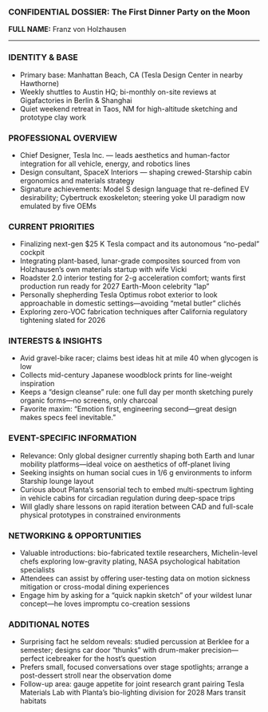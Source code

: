 ### CONFIDENTIAL DOSSIER: The First Dinner Party on the Moon

**FULL NAME:** Franz von Holzhausen

---
### IDENTITY & BASE
- Primary base: Manhattan Beach, CA (Tesla Design Center in nearby Hawthorne)  
- Weekly shuttles to Austin HQ; bi-monthly on-site reviews at Gigafactories in Berlin & Shanghai  
- Quiet weekend retreat in Taos, NM for high-altitude sketching and prototype clay work  

### PROFESSIONAL OVERVIEW
- Chief Designer, Tesla Inc. — leads aesthetics and human-factor integration for all vehicle, energy, and robotics lines  
- Design consultant, SpaceX Interiors — shaping crewed-Starship cabin ergonomics and materials strategy  
- Signature achievements: Model S design language that re-defined EV desirability; Cybertruck exoskeleton; steering yoke UI paradigm now emulated by five OEMs  

### CURRENT PRIORITIES
- Finalizing next-gen $25 K Tesla compact and its autonomous “no-pedal” cockpit  
- Integrating plant-based, lunar-grade composites sourced from von Holzhausen’s own materials startup with wife Vicki  
- Roadster 2.0 interior testing for 2-g acceleration comfort; wants first production run ready for 2027 Earth-Moon celebrity “lap”  
- Personally shepherding Tesla Optimus robot exterior to look approachable in domestic settings—avoiding “metal butler” clichés  
- Exploring zero-VOC fabrication techniques after California regulatory tightening slated for 2026  

### INTERESTS & INSIGHTS
- Avid gravel-bike racer; claims best ideas hit at mile 40 when glycogen is low  
- Collects mid-century Japanese woodblock prints for line-weight inspiration  
- Keeps a “design cleanse” rule: one full day per month sketching purely organic forms—no screens, only charcoal  
- Favorite maxim: “Emotion first, engineering second—great design makes specs feel inevitable.”  

### EVENT-SPECIFIC INFORMATION
- Relevance: Only global designer currently shaping both Earth and lunar mobility platforms—ideal voice on aesthetics of off-planet living  
- Seeking insights on human social cues in 1/6 g environments to inform Starship lounge layout  
- Curious about Planta’s sensorial tech to embed multi-spectrum lighting in vehicle cabins for circadian regulation during deep-space trips  
- Will gladly share lessons on rapid iteration between CAD and full-scale physical prototypes in constrained environments  

### NETWORKING & OPPORTUNITIES
- Valuable introductions: bio-fabricated textile researchers, Michelin-level chefs exploring low-gravity plating, NASA psychological habitation specialists  
- Attendees can assist by offering user-testing data on motion sickness mitigation or cross-modal dining experiences  
- Engage him by asking for a “quick napkin sketch” of your wildest lunar concept—he loves impromptu co-creation sessions  

### ADDITIONAL NOTES
- Surprising fact he seldom reveals: studied percussion at Berklee for a semester; designs car door “thunks” with drum-maker precision—perfect icebreaker for the host’s question  
- Prefers small, focused conversations over stage spotlights; arrange a post-dessert stroll near the observation dome  
- Follow-up area: gauge appetite for joint research grant pairing Tesla Materials Lab with Planta’s bio-lighting division for 2028 Mars transit habitats